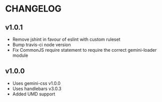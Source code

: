 # CHANGELOG

## v1.0.1

  - Remove jshint in favour of eslint with custom ruleset
  - Bump travis-ci node version
  - Fix CommonJS require statement to require the correct gemini-loader module

## v1.0.0

  - Uses gemini-css v1.0.0
  - Uses handlebars v3.0.3
  - Added UMD support
